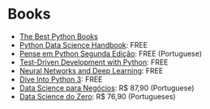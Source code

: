 # Books
* [The Best Python Books](https://realpython.com/best-python-books/)
* [Python Data Science Handbook](https://github.com/jakevdp/PythonDataScienceHandbook): FREE
* [Pense em Python Segunda Edição](https://github.com/PenseAllen/PensePython2e): FREE (Portuguese)
* [Test-Driven Development with Python](http://www.obeythetestinggoat.com/pages/book.html#toc): FREE
* [Neural Networks and Deep Learning](http://neuralnetworksanddeeplearning.com/index.html): FREE
* [Dive Into Python 3](http://www.diveintopython3.net/): FREE
* [Data Science para Negócios](https://www.amazon.com.br/gp/product/8576089726?ref=em_1p_1_ti&ref_=pe_1822510_362394480): R$ 87,90 (Portuguese)
* [Data Science do Zero](https://www.amazon.com.br/gp/product/857608998X?ref=em_1p_2_ti&ref_=pe_1822510_362394480): R$ 76,90 (Portugueses)

